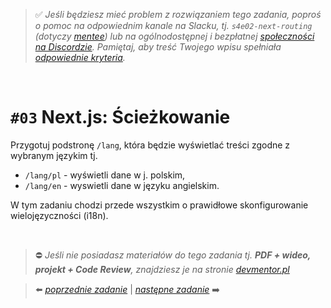 > :white_check_mark: *Jeśli będziesz mieć problem z rozwiązaniem tego zadania, poproś o pomoc na odpowiednim kanale na Slacku, tj. `s4e02-next-routing` (dotyczy [mentee](https://devmentor.pl/mentoring-javascript/)) lub na ogólnodostępnej i bezpłatnej [społeczności na Discordzie](https://devmentor.pl/discord). Pamiętaj, aby treść Twojego wpisu spełniała [odpowiednie kryteria](https://devmentor.pl/jak-prosic-o-pomoc/).*

&nbsp;

# `#03` Next.js: Ścieżkowanie

Przygotuj podstronę `/lang`, która będzie wyświetlać treści zgodne z wybranym językim tj. 
- `/lang/pl` - wyświetli dane w j. polskim,
- `/lang/en` - wyswietli dane w języku angielskim. 

W tym zadaniu chodzi przede wszystkim o prawidłowe skonfigurowanie wielojęzyczności (i18n).


&nbsp;
> :no_entry: *Jeśli nie posiadasz materiałów do tego zadania tj. **PDF + wideo, projekt + Code Review**, znajdziesz je na stronie [devmentor.pl](https://devmentor.pl/workshop-next-routing)*

> :arrow_left: [*poprzednie zadanie*](./../02) | [*następne zadanie*](./../04) :arrow_right:
